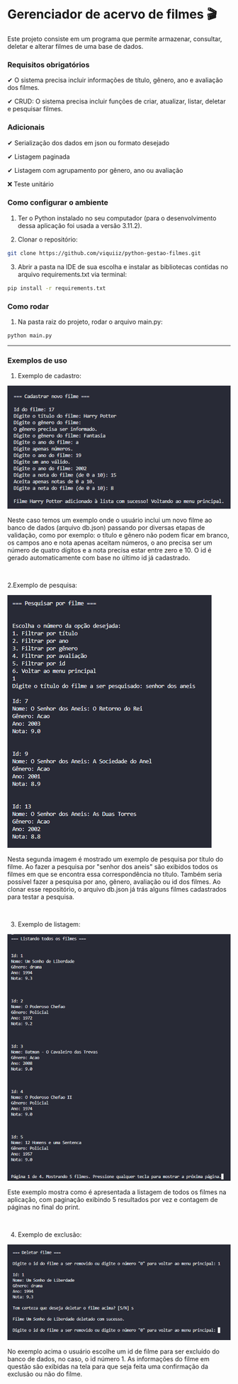 # Gerenciador de acervo de filmes 🎬

Este projeto consiste em um programa que permite armazenar, consultar, deletar e alterar filmes de uma base de dados.

### Requisitos obrigatórios
✔ O sistema precisa incluir informações de título, gênero, ano e avaliação dos filmes.

✔ CRUD: O sistema precisa incluir funções de criar, atualizar, listar, deletar e pesquisar filmes.

### Adicionais
✔ Serialização dos dados em json ou formato desejado

✔ Listagem paginada

✔ Listagem com agrupamento por gênero, ano ou avaliação

❌ Teste unitário

### Como configurar o ambiente
1. Ter o Python instalado no seu computador (para o desenvolvimento dessa aplicação foi usada a versão 3.11.2).

2. Clonar o repositório:
```bash
git clone https://github.com/viquiiz/python-gestao-filmes.git
``` 

3. Abrir a pasta na IDE de sua escolha e instalar as bibliotecas contidas no arquivo requirements.txt via terminal:
```bash
pip install -r requirements.txt
```

### Como rodar
1. Na pasta raiz do projeto, rodar o arquivo main.py:
```bash
python main.py
```

<hr>

### Exemplos de uso

1. Exemplo de cadastro:

<img src="./assets/exemplo-cadastrar.png">

Neste caso temos um exemplo onde o usuário inclui um novo filme ao banco de dados (arquivo db.json) passando por diversas etapas de validação, como por exemplo: o título e gênero não podem ficar em branco, os campos ano e nota apenas aceitam números, o ano precisa ser um número de quatro dígitos e a nota precisa estar entre zero e 10. O id é gerado automaticamente com base no último id já cadastrado.

<br>

2.Exemplo de pesquisa:

<img src="./assets/exemplo-pesquisar.png">

Nesta segunda imagem é mostrado um exemplo de pesquisa por título do filme. Ao fazer a pesquisa por "senhor dos aneis" são exibidos todos os filmes em que se encontra essa correspondência no título. Também seria possível fazer a pesquisa por ano, gênero, avaliação ou id dos filmes. Ao clonar esse repositório, o arquivo db.json já trás alguns filmes cadastrados para testar a pesquisa. 

<br>

3. Exemplo de listagem:

<img src="./assets/exemplo-listar.png">

Este exemplo mostra como é apresentada a listagem de todos os filmes na aplicação, com paginação exibindo 5 resultados por vez e contagem de páginas no final do print.

<br>

4. Exemplo de exclusão:

<img src="./assets/exemplo-deletar.png">

No exemplo acima o usuário escolhe um id de filme para ser excluído do banco de dados, no caso, o id número 1. As informações do filme em questão são exibidas na tela para que seja feita uma confirmação da exclusão ou não do filme.

